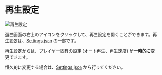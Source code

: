 # 再生設定

![再生設定](/images/features/playing-options.png)

選曲画面の右上のアイコンをクリックして、再生設定を開くことができます。再生設定は、[Settings.json](/config/settings-json.html) の一部です。

再生設定からは、プレイヤー固有の設定 (オート再生、再生速度) が**一時的に**変更できます。

恒久的に変更する場合は、[Settings.json](/config/settings-json.html) から行ってください。